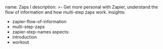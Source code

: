 name: Zaps I
description: >-
  Get more personal with Zapier, understand the flow of information and how
  multi-step zaps work.
insights:
  - zapier-flow-of-information
  - multi-step-zaps
  - zapier-step-names
aspects:
  - introduction
  - workout
 
